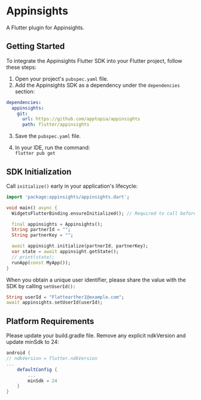# Appinsights

A Flutter plugin for Appinsights.

## Getting Started

To integrate the Appinsights Flutter SDK into your Flutter project, follow these steps:

1. Open your project's `pubspec.yaml` file.
2. Add the Appinsights SDK as a dependency under the `dependencies` section:

```yaml
dependencies:
  appinsights:
    git:
      url: https://github.com/apptopia/appinsights
      path: flutter/appinsights
```

3. Save the `pubspec.yaml` file.

4. In your IDE, run the command:  
   `flutter pub get`

## SDK Initialization

Call `initialize()` early in your application's lifecycle:

```dart
import 'package:appinsights/appinsights.dart';

void main() async {
  WidgetsFlutterBinding.ensureInitialized(); // Required to call before initialize

  final appinsights = Appinsights();
  String partnerId = "";
  String partnerKey = "";

  await appinsight.initialize(partnerId, partnerKey);
  var state = await appinsight.getState();
  // print(state);
  runApp(const MyApp());
}
```

When you obtain a unique user identifier, please share the value with the SDK by calling `setUserId():`

```Dart
String userId = "Flattearther1@example.com";
await appinsights.setUserId(userId);
```

## Platform Requirements

Please update your build.gradle file. Remove any explicit ndkVersion and update minSdk to 24:

```Groovy
android {
// ndkVersion = flutter.ndkVersion
...
    defaultConfig {
        ...
        minSdk = 24
    }
}
```
